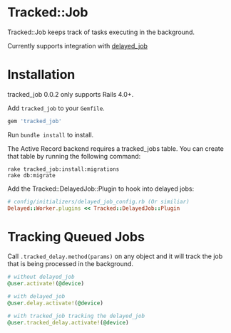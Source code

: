 Tracked::Job
============

[gem]: https://rubygems.org/gems/tracked_job

Tracked::Job keeps track of tasks executing in the background.

Currently supports integration with [delayed_job](https://github.com/collectiveidea/delayed_job/)


Installation
============
tracked_job 0.0.2 only supports Rails 4.0+.

Add `tracked_job` to your `Gemfile`.

```ruby
gem 'tracked_job'
```

Run `bundle install` to install.


The Active Record backend requires a tracked_jobs table. You can create that table by
running the following command:

    rake tracked_job:install:migrations
    rake db:migrate


Add the Tracked::DelayedJob::Plugin to hook into delayed jobs:

```ruby
# config/initializers/delayed_job_config.rb (Or similiar)
Delayed::Worker.plugins << Tracked::DelayedJob::Plugin
```

Tracking Queued Jobs
============
Call `.tracked_delay.method(params)` on any object and it will track the job that is being processed in the background.

```ruby
# without delayed_job
@user.activate!(@device)

# with delayed_job
@user.delay.activate!(@device)

# with tracked_job tracking the delayed_job
@user.tracked_delay.activate!(@device)
```
